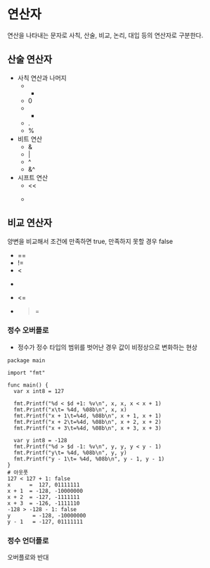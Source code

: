 # 연산자
연산을 나타내는 문자로 사칙, 산술, 비교, 논리, 대입 등의 연산자로 구분한다.

## 산술 연산자
- 사칙 연산과 나머지
  - +
  - 0
  - *
  - .
  - %
- 비트 연산
  - &
  - |
  - ^
  - &^
- 시프트 연산
  - <<
  - >>

## 비교 연산자
양변을 비교해서 조건에 만족하면 true, 만족하지 못할 경우 false
- ==
- !=
- <
- >
- <=
- >=

### 정수 오버플로
- 정수가 정수 타입의 범위를 벗어난 경우 값이 비정상으로 변화하는 현상
```
package main

import "fmt"

func main() {
  var x int8 = 127

  fmt.Printf("%d < $d +1: %v\n", x, x, x < x + 1)
  fmt.Printf("x\t= %4d, %08b\n", x, x)
  fmt.Printf("x + 1\t=%4d, %08b\n", x + 1, x + 1)
  fmt.Printf("x + 2\t=%4d, %08b\n", x + 2, x + 2)
  fmt.Printf("x + 3\t=%4d, %08b\n", x + 3, x + 3)

  var y int8 = -128
  fmt.Printf("%d > $d -1: %v\n", y, y, y < y - 1)
  fmt.Printf("y\t= %4d, %08b\n", y, y)
  fmt.Printf("y - 1\t= %4d, %08b\n", y - 1, y - 1)
}
# 아웃풋
127 < 127 + 1: false
x      =  127, 01111111
x + 1  = -128, -10000000
x + 2  = -127, -1111111
x + 3  = -126, -1111110
-128 > -128 - 1: false
y       = -128, -10000000
y - 1   = -127, 01111111
```
### 정수 언더플로
오버플로와 반대

